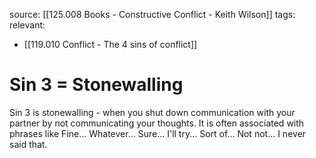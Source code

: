 source: [[125.008 Books - Constructive Conflict - Keith Wilson]]
tags:
relevant:
- [[119.010 Conflict - The 4 sins of conflict]]

# Sin 3 = Stonewalling

Sin 3 is stonewalling - when you shut down communication with your partner by not communicating your thoughts. It is often associated with phrases like Fine... Whatever... Sure... I'll try... Sort of... Not not... I never said that. 